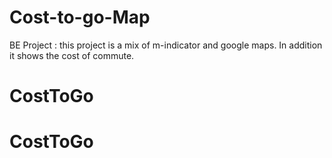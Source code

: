 # Cost-to-go-Map
BE Project : this project is a mix of m-indicator and google maps. In addition it shows the cost of commute.
# CostToGo
# CostToGo
